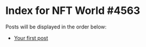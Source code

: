 # Index for NFT World #4563
Posts will be displayed in the order below:

- [Your first post](./001-first.md)


